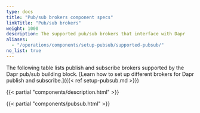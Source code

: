 ```yaml
---
type: docs
title: "Pub/sub brokers component specs"
linkTitle: "Pub/sub brokers"
weight: 1000
description: The supported pub/sub brokers that interface with Dapr
aliases:
  - "/operations/components/setup-pubsub/supported-pubsub/"
no_list: true
---
```


The following table lists publish and subscribe brokers supported by the Dapr pub/sub building block. [Learn how to set up different brokers for Dapr publish and subscribe.]({{< ref setup-pubsub.md >}})

{{< partial "components/description.html" >}}

{{< partial "components/pubsub.html" >}}
